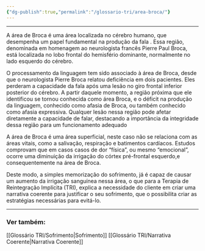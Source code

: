 ```yaml
---
{"dg-publish":true,"permalink":"/glossario-tri/area-broca/"}
---
```


---


A área de Broca é uma área localizada no cérebro humano, que desempenha um papel fundamental na produção da fala . Essa região, denominada em homenagem ao neurologista francês Pierre Paul Broca, está localizada no lobo frontal do hemisfério dominante, normalmente no lado esquerdo do cérebro. 

O processamento da linguagem tem sido associado à área de Broca, desde que o neurologista Pierre Broca relatou deficiência em dois pacientes. Eles perderam a capacidade da fala após uma lesão no giro frontal inferior posterior do cérebro. A partir daquele momento, a região próxima que ele identificou se tornou conhecida como área Broca, e o déficit na produção da linguagem, conhecido como afasia de Broca, ou também conhecido como afasia expressiva. Qualquer lesão nessa região pode afetar diretamente a capacidade de falar, destacando a importância da integridade dessa região para um funcionamento adequado

A área de Broca é uma área superficial, neste caso não se relaciona com as áreas vitais, como a salivação, respiração e batimentos cardíacos. Estudos comprovam que em casos casos de dor “física”, ou mesmo “emocional”, ocorre uma diminuição da irrigação do córtex pré-frontal  esquerdo,e  consequentemente na área de Broca. 

Deste modo, a simples memorização do sofrimento, já é capaz de causar um aumento da irrigação sanguínea nessa área, o que para a Terapia de Reintegração Implícita (TRI), explica a necessidade do cliente em criar uma narrativa coerente para justificar o seu sofrimento, que o possibilita criar as estratégias necessárias para evitá-lo.

----

### Ver também:

[[Glossário TRI/Sofrimento\|Sofrimento]]
[[Glossário TRI/Narrativa Coerente\|Narrativa Coerente]]


